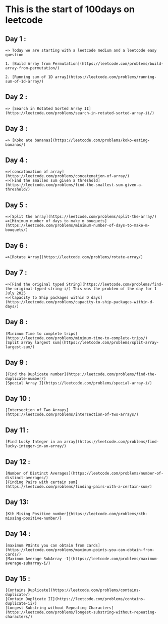 # This is the start of 100days on leetcode 

## Day 1 : 

    => Today we are starting with a leetcode medium and a leetcode easy question

    1. [Build Array from Permutation](https://leetcode.com/problems/build-array-from-permutation/)

    2. [Running sum of 1D array](https://leetcode.com/problems/running-sum-of-1d-array/)

## Day 2 : 

    => [Search in Rotated Sorted Array II](https://leetcode.com/problems/search-in-rotated-sorted-array-ii/)


## Day 3 : 

    => [Koko ate bananas](https://leetcode.com/problems/koko-eating-bananas/)

## Day 4 : 

    =>[concatanation of array](https://leetcode.com/problems/concatenation-of-array/)
    =>[Find the smalles sum given a threshold](https://leetcode.com/problems/find-the-smallest-sum-given-a-threshold/)

## Day 5 : 

    =>[Split the array](https://leetcode.com/problems/split-the-array/)
    =>[Minimum number of days to make m bouquets](https://leetcode.com/problems/minimum-number-of-days-to-make-m-bouquets/)

## Day 6 : 

    =>[Rotate Array](https://leetcode.com/problems/rotate-array/)


## Day 7 : 

    =>[Find the original typed String](https://leetcode.com/problems/find-the-original-typed-string-i/) This was the problem of the day for 1 July 2025
    =>[Capacity to Ship packages within D days](https://leetcode.com/problems/capacity-to-ship-packages-within-d-days/)

## Day 8 : 

    [Minimum Time to complete trips](https://leetcode.com/problems/minimum-time-to-complete-trips/)
    [Split array largest sum](https://leetcode.com/problems/split-array-largest-sum/)


## Day 9 :

    [Find the Duplicate number](https://leetcode.com/problems/find-the-duplicate-number/)
    [Special Array I](https://leetcode.com/problems/special-array-i/)


## Day 10 : 

    [Intersection of Two Arrays](https://leetcode.com/problems/intersection-of-two-arrays/)

## Day 11 : 

    [Find Lucky Integer in an array](https://leetcode.com/problems/find-lucky-integer-in-an-array/)


## Day 12 : 

    [Number of Distinct Averages](https://leetcode.com/problems/number-of-distinct-averages/)
    [Finding Pairs with certain sum](https://leetcode.com/problems/finding-pairs-with-a-certain-sum/)

## Day 13: 

    [Kth Mising Positive number]{https://leetcode.com/problems/kth-missing-positive-number/}


## Day 14 : 

    [maximum POints you can obtain from cards](https://leetcode.com/problems/maximum-points-you-can-obtain-from-cards/)
    [Maximum Average SubArray -1](https://leetcode.com/problems/maximum-average-subarray-i/)


## Day 15 : 

    [Contains Duplicate](https://leetcode.com/problems/contains-duplicate/)
    [Contain Duplicate II](https://leetcode.com/problems/contains-duplicate-ii/)
    [Longest Substring without Repeating Characters](https://leetcode.com/problems/longest-substring-without-repeating-characters/)
